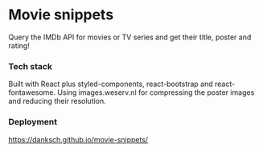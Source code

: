 # Movie snippets

Query the IMDb API for movies or TV series and get their title, poster and rating!

### Tech stack

Built with React plus styled-components, react-bootstrap and react-fontawesome.
Using images.weserv.nl for compressing the poster images and reducing their resolution. 

### Deployment

https://danksch.github.io/movie-snippets/

